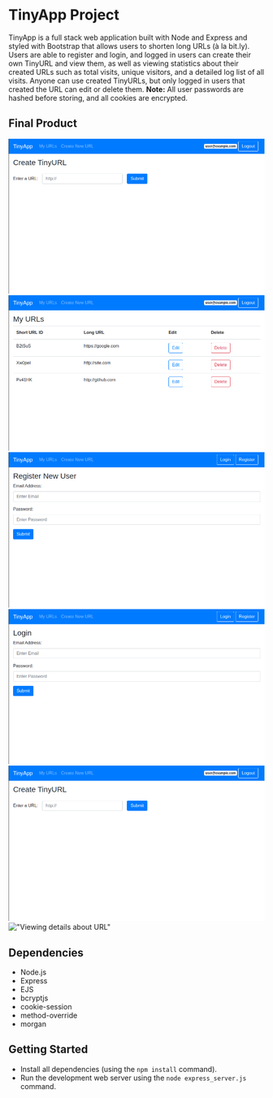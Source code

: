 # TinyApp Project

TinyApp is a full stack web application built with Node and Express and styled with Bootstrap that allows users to shorten long URLs (à la bit.ly). Users are able to register and login, and logged in users can create their own TinyURL and view them, as well as viewing statistics about their created URLs such as total visits, unique visitors, and a detailed log list of all visits. Anyone can use created TinyURLs, but only logged in users that created the URL can edit or delete them.
**Note:** All user passwords are hashed before storing, and all cookies are encrypted.

## Final Product

!["Home page when logged out"](https://github.com/wescorner/tinyapp/blob/master/docs/create-url.png?raw=true)
!["Home page when logged in with URLs"](https://github.com/wescorner/tinyapp/blob/master/docs/urls-logged-in.png?raw=true)
!["Registration page"](https://github.com/wescorner/tinyapp/blob/master/docs/register.png?raw=true)
!["Login page"](https://github.com/wescorner/tinyapp/blob/master/docs/login.png?raw=true)
!["Create URL page"](https://github.com/wescorner/tinyapp/blob/master/docs/create-url.png?raw=true)
!["Viewing details about URL"](https://github.com/wescorner/tinyapp/blob/master/docs/urls-info.png?raw=true)

## Dependencies

- Node.js
- Express
- EJS
- bcryptjs
- cookie-session
- method-override
- morgan

## Getting Started

- Install all dependencies (using the `npm install` command).
- Run the development web server using the `node express_server.js` command.
